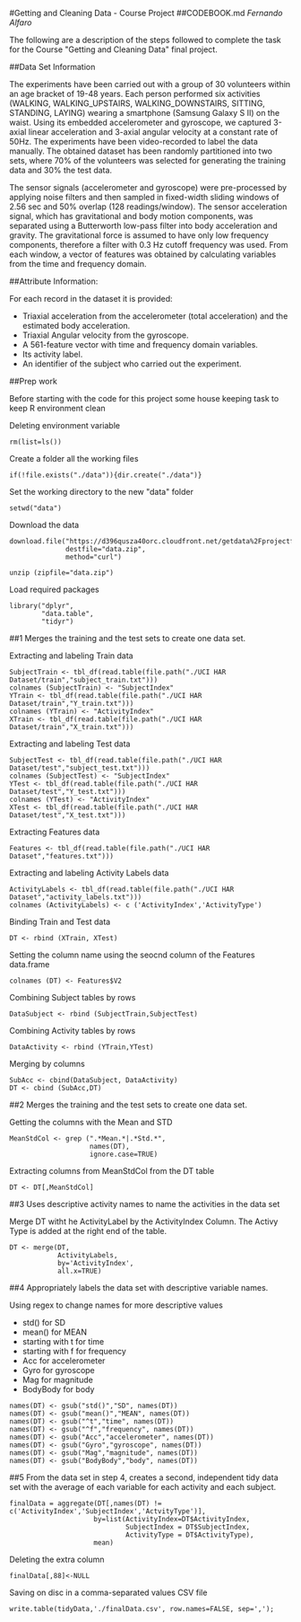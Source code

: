 #Getting and Cleaning Data - Course Project
##CODEBOOK.md
*Fernando Alfaro*

The following are a description of the steps followed to complete the task for the Course "Getting and Cleaning Data" final project.

##Data Set Information

The experiments have been carried out with a group of 30 volunteers within an age bracket of 19-48 years. Each person performed six activities (WALKING, WALKING_UPSTAIRS, WALKING_DOWNSTAIRS, SITTING, STANDING, LAYING) wearing a smartphone (Samsung Galaxy S II) on the waist. Using its embedded accelerometer and gyroscope, we captured 3-axial linear acceleration and 3-axial angular velocity at a constant rate of 50Hz. The experiments have been video-recorded to label the data manually. The obtained dataset has been randomly partitioned into two sets, where 70% of the volunteers was selected for generating the training data and 30% the test data.

The sensor signals (accelerometer and gyroscope) were pre-processed by applying noise filters and then sampled in fixed-width sliding windows of 2.56 sec and 50% overlap (128 readings/window). The sensor acceleration signal, which has gravitational and body motion components, was separated using a Butterworth low-pass filter into body acceleration and gravity. The gravitational force is assumed to have only low frequency components, therefore a filter with 0.3 Hz cutoff frequency was used. From each window, a vector of features was obtained by calculating variables from the time and frequency domain.

##Attribute Information:

For each record in the dataset it is provided:
- Triaxial acceleration from the accelerometer (total acceleration) and the estimated body acceleration.
- Triaxial Angular velocity from the gyroscope.
- A 561-feature vector with time and frequency domain variables.
- Its activity label.
- An identifier of the subject who carried out the experiment.

##Prep work

Before starting with the code for this project some house keeping task to keep R environment clean

Deleting environment variable
```
rm(list=ls())
```
Create a folder all the working files
```
if(!file.exists("./data")){dir.create("./data")}
```
Set the working directory to the new "data" folder
```
setwd("data")
```
Download the data
```
download.file("https://d396qusza40orc.cloudfront.net/getdata%2Fprojectfiles%2FUCI%20HAR%20Dataset.zip",
              destfile="data.zip",
              method="curl")

unzip (zipfile="data.zip")
```
Load required packages
```
library("dplyr",
        "data.table",
        "tidyr")
```

##1 Merges the training and the test sets to create one data set.

Extracting and labeling Train data
```
SubjectTrain <- tbl_df(read.table(file.path("./UCI HAR Dataset/train","subject_train.txt")))
colnames (SubjectTrain) <- "SubjectIndex"
YTrain <- tbl_df(read.table(file.path("./UCI HAR Dataset/train","Y_train.txt")))
colnames (YTrain) <- "ActivityIndex"
XTrain <- tbl_df(read.table(file.path("./UCI HAR Dataset/train","X_train.txt")))
```
Extracting and labeling Test data
```
SubjectTest <- tbl_df(read.table(file.path("./UCI HAR Dataset/test","subject_test.txt")))
colnames (SubjectTest) <- "SubjectIndex"
YTest <- tbl_df(read.table(file.path("./UCI HAR Dataset/test","Y_test.txt")))
colnames (YTest) <- "ActivityIndex"
XTest <- tbl_df(read.table(file.path("./UCI HAR Dataset/test","X_test.txt")))
```
Extracting Features data
```
Features <- tbl_df(read.table(file.path("./UCI HAR Dataset","features.txt")))
```
Extracting and labeling Activity Labels data
```
ActivityLabels <- tbl_df(read.table(file.path("./UCI HAR Dataset","activity_labels.txt")))
colnames (ActivityLabels) <- c ('ActivityIndex','ActivityType')
```
Binding Train and Test data
```
DT <- rbind (XTrain, XTest)
```
Setting the column name using the seocnd column of the Features data.frame
```
colnames (DT) <- Features$V2
```
Combining Subject tables by rows
```
DataSubject <- rbind (SubjectTrain,SubjectTest)
```
Combining Activity tables by rows
```
DataActivity <- rbind (YTrain,YTest)
```
Merging by columns
```
SubAcc <- cbind(DataSubject, DataActivity)
DT <- cbind (SubAcc,DT)
```

##2 Merges the training and the test sets to create one data set.

Getting the columns with the Mean and STD
```
MeanStdCol <- grep (".*Mean.*|.*Std.*",
                    names(DT),
                    ignore.case=TRUE)
```
Extracting columns from MeanStdCol from the DT table
```
DT <- DT[,MeanStdCol]
```
##3 Uses descriptive activity names to name the activities in the data set

Merge DT witht he ActivityLabel by the ActivityIndex Column. The Activy Type is added at the right end of the table.
```
DT <- merge(DT,
            ActivityLabels,
            by='ActivityIndex',
            all.x=TRUE)
```

##4 Appropriately labels the data set with descriptive variable names.

Using regex to change names for more descriptive values
- std() for SD
- mean() for MEAN
- starting with t for time
- starting with f for frequency
- Acc for accelerometer
- Gyro for gyroscope
- Mag for magnitude
- BodyBody for body

```
names(DT) <- gsub("std()","SD", names(DT))
names(DT) <- gsub("mean()","MEAN", names(DT))
names(DT) <- gsub("^t","time", names(DT))
names(DT) <- gsub("^f","frequency", names(DT))
names(DT) <- gsub("Acc","accelerometer", names(DT))
names(DT) <- gsub("Gyro","gyroscope", names(DT))
names(DT) <- gsub("Mag","magnitude", names(DT))
names(DT) <- gsub("BodyBody","body", names(DT))
```
##5 From the data set in step 4, creates a second, independent tidy data set with the average of each variable for each activity and each subject.
```
finalData = aggregate(DT[,names(DT) != c('ActivityIndex','SubjectIndex','ActvityType')],
                     by=list(ActivityIndex=DT$ActivityIndex,
                             SubjectIndex = DT$SubjectIndex,
                             ActivityType = DT$ActivityType),
                     mean)
```
Deleting the extra column
```
finalData[,88]<-NULL
```
Saving on disc in a comma-separated values CSV file
```
write.table(tidyData,'./finalData.csv', row.names=FALSE, sep=',');
```
